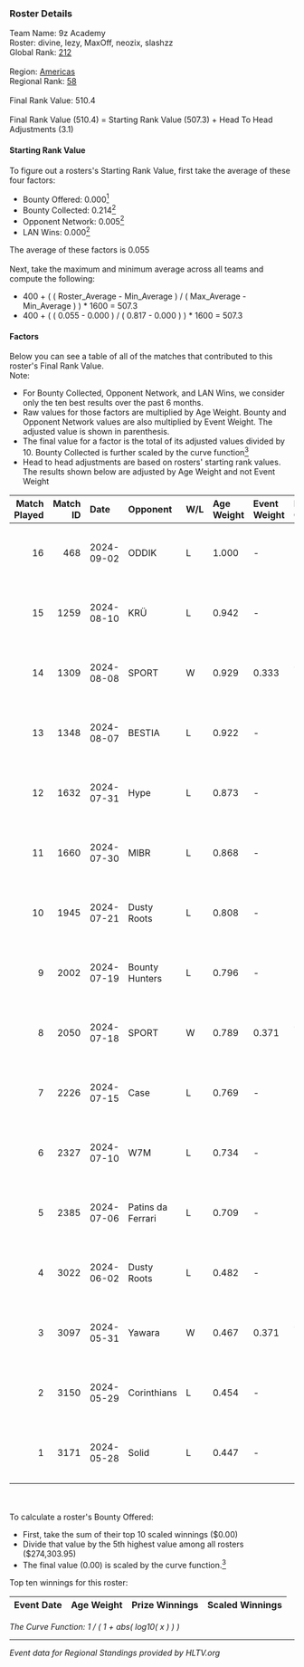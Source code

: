 ### Roster Details<br />
Team Name: 9z Academy<br />
Roster: divine, lezy, MaxOff, neozix, slashzz<br />
Global Rank: [212](../../standings_global_2024_09_18.md)<br />
<br />
Region: [Americas]( ../../standings_americas_2024_09_18.md)<br />
Regional Rank: [58]( ../../standings_americas_2024_09_18.md)<br />
<br />
Final Rank Value:  510.4<br />
<br />
Final Rank Value (510.4) = Starting Rank Value (507.3) + Head To Head Adjustments (3.1)<br />

#### Starting Rank Value<br />
To figure out a rosters's Starting Rank Value, first take the average of these four factors:<br />
- Bounty Offered: 0.000[<sup>1</sup>](#table2)
- Bounty Collected: 0.214[<sup>2</sup>](#table1)
- Opponent Network: 0.005[<sup>2</sup>](#table1)
- LAN Wins: 0.000[<sup>2</sup>](#table1)

The average of these factors is 0.055<br />
<br />
Next, take the maximum and minimum average across all teams and compute the following:<br />
- 400 + ( ( Roster_Average - Min_Average ) / ( Max_Average - Min_Average ) ) * 1600 = 507.3
- 400 + ( ( 0.055 - 0.000 ) / ( 0.817 - 0.000 ) ) * 1600 = 507.3


#### Factors<br />
Below you can see a table of all of the matches that contributed to this roster's Final Rank Value.<br />
Note:<br />

- For Bounty Collected, Opponent Network, and LAN Wins, we consider only the ten best results over the past 6 months.
- Raw values for those factors are multiplied by Age Weight. Bounty and Opponent Network values are also multiplied by Event Weight. The adjusted value is shown in parenthesis.
- The final value for a factor is the total of its adjusted values divided by 10. Bounty Collected is further scaled by the curve function[<sup>3</sup>](#curveFunction)
- Head to head adjustments are based on rosters' starting rank values. The results shown below are adjusted by Age Weight and not Event Weight
<span id="table1"></span><br />


| Match Played | Match ID | Date       | Opponent          | W/L | Age Weight | Event Weight | Bounty Collected | Opponent Network | LAN Wins  | H2H Adj. | Roster                                |
| -: | -: | :- | :- | :- | :- | :- | :- | :- | :- | -: | :- |
|           16 |      468 | 2024-09-02 | ODDIK             | L   | 1.000      | -            | -                | -                | -         |    -1.13 | divine, lezy, MaxOff, neozix, slashzz |
|           15 |     1259 | 2024-08-10 | KRÜ               | L   | 0.942      | -            | -                | -                | -         |    -3.79 | divine, lezy, MaxOff, neozix, slashzz |
|           14 |     1309 | 2024-08-08 | SPORT             | W   | 0.929      | 0.333        | 0.004 (0.001)    | 0.079 (0.024)    | 0 (0.000) |    19.41 | divine, lezy, MaxOff, neozix, slashzz |
|           13 |     1348 | 2024-08-07 | BESTIA            | L   | 0.922      | -            | -                | -                | -         |    -1.99 | divine, lezy, MaxOff, neozix, slashzz |
|           12 |     1632 | 2024-07-31 | Hype              | L   | 0.873      | -            | -                | -                | -         |    -3.41 | divine, lezy, MaxOff, neozix, slashzz |
|           11 |     1660 | 2024-07-30 | MIBR              | L   | 0.868      | -            | -                | -                | -         |    -0.23 | divine, lezy, MaxOff, neozix, slashzz |
|           10 |     1945 | 2024-07-21 | Dusty Roots       | L   | 0.808      | -            | -                | -                | -         |    -5.36 | divine, lezy, MaxOff, neozix, slashzz |
|            9 |     2002 | 2024-07-19 | Bounty Hunters    | L   | 0.796      | -            | -                | -                | -         |    -2.60 | divine, lezy, MaxOff, neozix, slashzz |
|            8 |     2050 | 2024-07-18 | SPORT             | W   | 0.789      | 0.371        | 0.004 (0.001)    | 0.079 (0.023)    | 0 (0.000) |    18.28 | divine, lezy, MaxOff, neozix, slashzz |
|            7 |     2226 | 2024-07-15 | Case              | L   | 0.769      | -            | -                | -                | -         |    -2.05 | divine, lezy, MaxOff, neozix, slashzz |
|            6 |     2327 | 2024-07-10 | W7M               | L   | 0.734      | -            | -                | -                | -         |    -4.53 | divine, lezy, MaxOff, neozix, slashzz |
|            5 |     2385 | 2024-07-06 | Patins da Ferrari | L   | 0.709      | -            | -                | -                | -         |    -4.30 | divine, lezy, MaxOff, neozix, slashzz |
|            4 |     3022 | 2024-06-02 | Dusty Roots       | L   | 0.482      | -            | -                | -                | -         |    -2.62 | divine, lezy, MaxOff, neozix, slashzz |
|            3 |     3097 | 2024-05-31 | Yawara            | W   | 0.467      | 0.371        | 0.000 (0.000)    | 0.030 (0.005)    | 0 (0.000) |     7.07 | divine, lezy, MaxOff, neozix, slashzz |
|            2 |     3150 | 2024-05-29 | Corinthians       | L   | 0.454      | -            | -                | -                | -         |    -7.80 | divine, lezy, MaxOff, neozix, slashzz |
|            1 |     3171 | 2024-05-28 | Solid             | L   | 0.447      | -            | -                | -                | -         |    -1.83 | divine, lezy, MaxOff, neozix, slashzz |

<br />
<span id="table2"></span><br />
To calculate a roster's Bounty Offered:<br />

- First, take the sum of their top 10 scaled winnings ($0.00)
- Divide that value by the 5th highest value among all rosters ($274,303.95)
- The final value (0.00) is scaled by the curve function.[<sup>3</sup>](#curveFunction)

Top ten winnings for this roster:<br />

| Event Date | Age Weight | Prize Winnings | Scaled Winnings |
| :- | -: | :- | :- |


<span id="curveFunction"></span>_The Curve Function: 1 / ( 1 + abs( log10( x ) ) )_<br />

---
_Event data for Regional Standings provided by HLTV.org_<br />
